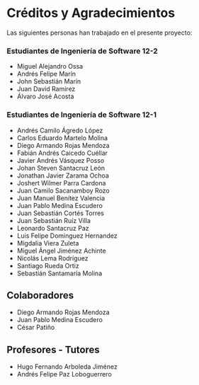 # Créditos y Agradecimientos #

Las siguientes personas han trabajado en el presente proyecto:

### Estudiantes de Ingeniería de Software 12-2 ###
  * Miguel Alejandro Ossa
  * Andrés Felipe Marín
  * John Sebastián Marín
  * Juan David Ramírez
  * Álvaro José Acosta

### Estudiantes de Ingeniería de Software 12-1 ###

  * Andrés Camilo Ágredo López
  * Carlos Eduardo Martelo Molina
  * Diego Armando Rojas Mendoza
  * Fabián Andrés Caicedo Cuéllar
  * Javier Andrés Vásquez Posso
  * Johan Steven Santacruz León
  * Jonathan Javier Zarama Ochoa
  * Joshert Wilmer Parra Cardona
  * Juan Camilo Sacanamboy Rozo
  * Juan Manuel Benítez Valencia
  * Juan Pablo Medina Escudero
  * Juan Sebastián Cortés Torres
  * Juan Sebastián Ruíz Villa
  * Leonardo Santacruz Paz
  * Luis Felipe Dominguez Hernandez
  * Migdalia Viera Zuleta
  * Miguel Ángel Jiménez Achinte
  * Nicolás Lema Rodríguez
  * Santiago Rueda Ortiz
  * Sebastián Santamaría Molina

## Colaboradores ##
  * Diego Armando Rojas Mendoza
  * Juan Pablo Medina Escudero
  * César Patiño

## Profesores - Tutores ##
  * Hugo Fernando Arboleda Jiménez
  * Andrés Felipe Paz Loboguerrero